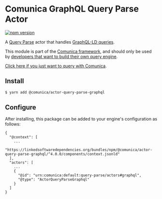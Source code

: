 # Comunica GraphQL Query Parse Actor

[![npm version](https://badge.fury.io/js/%40comunica%2Factor-query-parse-graphql.svg)](https://www.npmjs.com/package/@comunica/actor-query-parse-graphql)

A [Query Parse](https://github.com/comunica/comunica/tree/master/packages/bus-query-parse) actor that handles [GraphQL-LD queries](https://github.com/rubensworks/graphql-ld.js).

This module is part of the [Comunica framework](https://github.com/comunica/comunica),
and should only be used by [developers that want to build their own query engine](https://comunica.dev/docs/modify/).

[Click here if you just want to query with Comunica](https://comunica.dev/docs/query/).

## Install

```bash
$ yarn add @comunica/actor-query-parse-graphql
```

## Configure

After installing, this package can be added to your engine's configuration as follows:
```text
{
  "@context": [
    ...
    "https://linkedsoftwaredependencies.org/bundles/npm/@comunica/actor-query-parse-graphql/^4.0.0/components/context.jsonld"
  ],
  "actors": [
    ...
    {
      "@id": "urn:comunica:default:query-parse/actors#graphql",
      "@type": "ActorQueryParseGraphql"
    }
  ]
}
```
